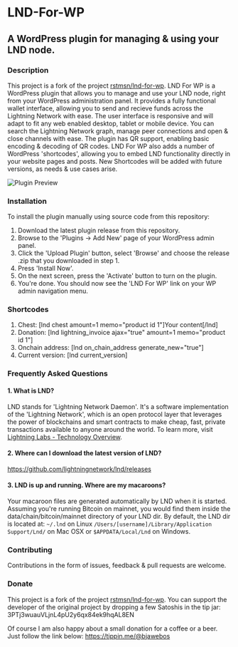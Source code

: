# LND-For-WP
## A WordPress plugin for managing &amp; using your LND node.

### Description
This project is a fork of the project [rstmsn/lnd-for-wp](https://github.com/rstmsn/lnd-for-wp). LND For WP is a WordPress plugin that allows you to manage and use your LND node, right from your WordPress administration panel. It provides a fully functional wallet interface, allowing you to send and recieve funds across the Lightning Network with ease. The user interface is responsive and will adapt to fit any web enabled desktop, tablet or mobile device. You can search the Lightning Network graph, manage peer connections and open & close channels with ease.
The plugin has QR support, enabling basic encoding & decoding of QR codes.
LND For WP also adds a number of WordPress 'shortcodes', allowing you to embed LND functionality directly in your website pages and posts. New Shortcodes will be added with future versions, as needs & use cases arise.

![Plugin Preview](/lnd-for-wp-preview.png?raw=true "LND For WP Preview")

### Installation

To install the plugin manually using source code from this repository:

1. Download the latest plugin release from this repository.
2. Browse to the 'Plugins -> Add New' page of your WordPress admin panel.
3. Click the 'Upload Plugin' button, select 'Browse' and choose the release .zip that you downloaded in step 1.
4. Press 'Install Now'.
5. On the next screen, press the 'Activate' button to turn on the plugin.
6. You're done. You should now see the 'LND For WP' link on your WP admin navigation menu.

### Shortcodes

1. Chest: [lnd chest amount=1 memo="product id 1"]Your content[/lnd]
2. Donation: [lnd lightning_invoice ajax="true" amount=1 memo="product id 1"]
3. Onchain address: [lnd on_chain_address generate_new="true"]
4. Current version: [lnd current_version]

### Frequently Asked Questions

#### 1. What is LND?
  LND stands for 'Lightning Network Daemon'. It's a software implementation of the 'Lightning Network', which is an open protocol layer that leverages the power of blockchains and smart contracts to make cheap, fast, private transactions available to anyone around the world. To learn more, visit [Lightning Labs - Technology Overview](https://lightning.engineering/technology.html).

#### 2. Where can I download the latest version of LND?
   https://github.com/lightningnetwork/lnd/releases

#### 3. LND is up and running. Where are my macaroons?
  Your macaroon files are generated automatically by LND when it is started. Assuming you're running Bitcoin on mainnet, you would find them inside the data/chain/bitcoin/mainnet directory of your LND dir. By default, the LND dir is located at:
`~/.lnd` on Linux
`/Users/[username]/Library/Application Support/Lnd/` on Mac OSX
or `$APPDATA/Local/Lnd` on Windows.


### Contributing
Contributions in the form of issues, feedback & pull requests are welcome.<br />

### Donate

This project is a fork of the project [rstmsn/lnd-for-wp](https://github.com/rstmsn/lnd-for-wp). You can support the developer of the original project by dropping a few Satoshis in the tip jar: 3PTj3wuauVLjnL4pU2y6qx84ek9hqAL8EN

Of course I am also happy about a small donation for a coffee or a beer. Just follow the link below: https://tippin.me/@bjawebos
